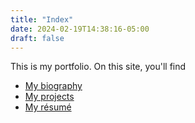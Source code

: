 ```yaml
---
title: "Index"
date: 2024-02-19T14:38:16-05:00
draft: false
---
```

This is my portfolio.
On this site, you'll find

* [My biography](http://localhost:1313/about/)
* [My projects](http://localhost:1313/projects/)
* [My résumé](http://localhost:1313/resume/)

